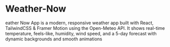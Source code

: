 # Weather-Now
eather Now App is a modern, responsive weather app built with React, TailwindCSS &amp; Framer Motion using the Open-Meteo API. It shows real-time temperature, feels-like, humidity, wind speed, and a 5-day forecast with dynamic backgrounds and smooth animations
